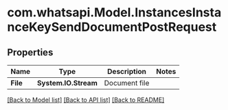 
# com.whatsapi.Model.InstancesInstanceKeySendDocumentPostRequest

## Properties

Name | Type | Description | Notes
------------ | ------------- | ------------- | -------------
**File** | **System.IO.Stream** | Document file | 

[[Back to Model list]](../README.md#documentation-for-models)
[[Back to API list]](../README.md#documentation-for-api-endpoints)
[[Back to README]](../README.md)

